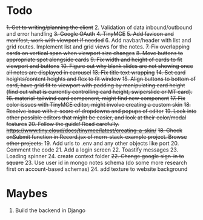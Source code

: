 # Todo


~~1. Get to writing/planning the client~~ 
2. Validation of data inbound/outbound and error handling 
~~3. Google OAuth~~ 
~~4. TinyMCE~~
~~5. Add favicon and manifest, work with viewport if needed~~
6. Add navbar/header with list and grid routes. Implement list and grid views for the notes. 
~~7. ~~Fix overlapping cards on vertical span when viewport size changes~~~~
~~8. Move buttons to appropriate spot alongside cards~~
~~9. Fix width and height of cards to fit viewport and buttons~~
~~10. Figure out why blank slides are not showing once all notes are displayed in carousel~~
~~13. Fix title text wrapping~~
~~14. Set card heights/content heights and flex to fit window~~
~~15. Align buttons to bottom of card, have grid fit to viewport with padding by manipulating card height~~ 
~~(find out what is currently controlling card height, swiperslide or MT card).~~
~~16. material-tailwind card component, might find new component~~
~~17. Fix color issues with TinyMCE editor, might involve creating a custom skin~~
~~18. Resolve issue with z-score of dropdowns and popups of editor~~
~~19. Look into other possible editors that might be easier, and look at their color/modal features~~
~~20. Follow the guide! Read carefully. https://www.tiny.cloud/docs/tinymce/latest/creating-a-skin/~~
~~18. Check onSubmit function in Record.jsx of mern-stack-example project. Browse other projects.~~
19. Add urls to .env and any other objects like port
20. Comment the code
21. Add a login screen
22. Toastify messages
23. Loading spinner
24. create context folder
~~22. Change google sign-in to square~~
23. Use user id in mongo notes schema (do some more research first on account-based schemas)
24. add texture to website background


# Maybes

1. Build the backend in Django